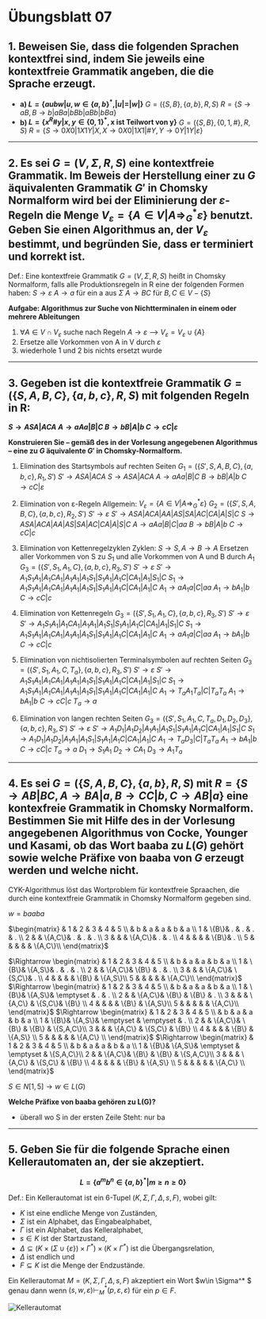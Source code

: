 # Übungsblatt 07
## 1. Beweisen Sie, dass die folgenden Sprachen kontextfrei sind, indem Sie jeweils eine kontextfreie Grammatik angeben, die die Sprache erzeugt.
* __a) $L=\{aubw|u,w\in \{a,b\}^* , |u|=|w|\}$__
$G=(\{S,B\},\{a,b\}, R,S)$
$R=\{S \rightarrow aB, B \rightarrow b|aBa|bBb|aBb|bBa\}$
* __b) $L=\{x^R\#y|x,y\in \{0,1\}^* , \text{x ist Teilwort von y}\}$__
$G=(\{S,B\},\{0,1,\#\}, R,S)$
$R=\{S\rightarrow 0X0|1X1Y|X,X\rightarrow 0X0|1X1|\#Y,Y\rightarrow0Y|1Y|\varepsilon\}$

---

## 2. Es sei $G=(V,\Sigma , R,S)$ eine kontextfreie Grammatik. Im Beweis der Herstellung einer zu $G$ äquivalenten Grammatik $G'$ in Chomsky Normalform wird bei der Eliminierung der $\varepsilon$-Regeln die Menge $V_{\varepsilon}=\{A\in V|A\Rightarrow_G^* \varepsilon\}$ benutzt. Geben Sie einen Algorithmus an, der $V_{\varepsilon}$ bestimmt, und begründen Sie, dass er terminiert und korrekt ist.

Def.:
Eine kontextfreie Grammatik $G=(V,\Sigma , R,S)$ heißt in Chomsky Normalform, falls alle Produktionsregeln in R eine der folgenden Formen haben:
$S\rightarrow \varepsilon$
$A\rightarrow a$ für ein a aus $\Sigma$
$A\rightarrow BC$ für $B,C\in V-\{S\}$

__Aufgabe: Algorithmus zur Suche von Nichtterminalen in einem oder mehrere Ableitungen__
1. $\forall A\in V\cap V_\varepsilon$ suche nach Regeln  $A\rightarrow \varepsilon$ --> $V_\varepsilon =V_\varepsilon \cup \{A\}$
2. Ersetze alle Vorkommen von A in V durch $\varepsilon$
3. wiederhole 1 und 2 bis nichts ersetzt wurde

---

## 3. Gegeben ist die kontextfreie Grammatik $G=(\{S,A,B,C\},\{a,b,c\},R,S)$ mit folgenden Regeln in R:

__$S\rightarrow ASA|ACA$
$A\rightarrow aAa|B|C$
$B\rightarrow bB|A|b$
$C\rightarrow cC|\varepsilon$__

__Konstruieren Sie – gemäß des in der Vorlesung angegebenen Algorithmus – eine zu $G$ äquivalente $G'$ in Chomsky-Normalform.__

1) Elimination des Startsymbols auf rechten Seiten
$G_1=(\{S',S,A,B,C\},\{a,b,c\},R_1,S')$
$S'\rightarrow ASA|ACA$
$S\rightarrow ASA|ACA$
$A\rightarrow aAa|B|C$
$B\rightarrow bB|A|b$
$C\rightarrow cC|\varepsilon$

2) Elimination von ε-Regeln
Allgemein: $V_{\varepsilon}=\{A\in V|A\Rightarrow_G^* \varepsilon\}$
$G_2=(\{S',S,A,B,C\},\{a,b,c\},R_2,S')$
$S'\rightarrow \varepsilon$
$S'\rightarrow ASA|ACA|AA|AS|SA|AC|CA|A|S|C$
$S\rightarrow ASA|ACA|AA|AS|SA|AC|CA|A|S|C$
$A\rightarrow aAa|B|C|aa$
$B\rightarrow bB|A|b$
$C\rightarrow cC|c$

3) Elimination von Kettenregelzyklen
Zyklen: $S\rightarrow S, A\rightarrow B\rightarrow A$
Ersetzen aller Vorkommen von S zu $S_1$ und alle Vorkommen von A und B durch $A_1$
$G_3=(\{S',S_1,A_1,C\},\{a,b,c\},R_3,S')$
$S'\rightarrow \varepsilon$
$S'\rightarrow A_1S_1A_1|A_1CA_1|A_1A_1|A_1S_1|S_1A_1|A_1C|CA_1|A_1|S_1|C$
$S_1\rightarrow A_1S_1A_1|A_1CA_1|A_1A_1|A_1S_1|S_1A_1|A_1C|CA_1|A_1|C$
$A_1\rightarrow aA_1a|C|aa$
$A_1\rightarrow bA_1|b$
$C\rightarrow cC|c$

4) Elimination von Kettenregeln
$G_3=(\{S',S_1,A_1,C\},\{a,b,c\},R_3,S')$
$S'\rightarrow \varepsilon$
$S'\rightarrow A_1S_1A_1|A_1CA_1|A_1A_1|A_1S_1|S_1A_1|A_1C|CA_1|A_1|S_1|C$
$S_1\rightarrow A_1S_1A_1|A_1CA_1|A_1A_1|A_1S_1|S_1A_1|A_1C|CA_1|A_1|C$
$A_1\rightarrow aA_1a|C|aa$
$A_1\rightarrow bA_1|b$
$C\rightarrow cC|c$

5) Elimination von nichtisolierten Terminalsymbolen auf rechten Seiten
$G_3=(\{S',S_1,A_1,C,T_a\},\{a,b,c\},R_3,S')$
$S'\rightarrow \varepsilon$
$S'\rightarrow A_1S_1A_1|A_1CA_1|A_1A_1|A_1S_1|S_1A_1|A_1C|CA_1|A_1|S_1|C$
$S_1\rightarrow A_1S_1A_1|A_1CA_1|A_1A_1|A_1S_1|S_1A_1|A_1C|CA_1|A_1|C$
$A_1\rightarrow T_aA_1T_a|C|T_aT_a$
$A_1\rightarrow bA_1|b$
$C\rightarrow cC|c$
$T_a\rightarrow a$

6) Elimination von langen rechten Seiten
$G_3=(\{S',S_1,A_1,C,T_a,D_1,D_2,D_3\},\{a,b,c\},R_3,S')$
$S'\rightarrow \varepsilon$
$S'\rightarrow A_1D_1|A_1D_2|A_1A_1|A_1S_1|S_1A_1|A_1C|CA_1|A_1|S_1|C$
$S_1\rightarrow A_1D_1|A_1D_2|A_1A_1|A_1S_1|S_1A_1|A_1C|CA_1|A_1|C$
$A_1\rightarrow T_aD_3|C|T_aT_a$
$A_1\rightarrow bA_1|b$
$C\rightarrow cC|c$
$T_a\rightarrow a$
$D_1\rightarrow S_1A_1$
$D_2\rightarrow CA_1$
$D_3\rightarrow A_1T_a$

---

## 4. Es sei $G=(\{S,A,B,C\},\{a,b\},R,S)$ mit $R=\{S\rightarrow AB|BC, A\rightarrow BA|a, B\rightarrow CC|b, C\rightarrow AB|a\}$ eine kontexfreie Grammatik in Chomsky Normalform. Bestimmen Sie mit Hilfe des in der Vorlesung angegebenen Algorithmus von Cocke, Younger und Kasami, ob das Wort baaba zu $L(G)$ gehört sowie welche Präfixe von baaba von $G$ erzeugt werden und welche nicht.

CYK-Algorithmus löst das Wortproblem für kontextfreie Spraachen, die durch eine kontextfreie Grammatik in Chomsky Normalform gegeben sind.

$w=baaba$

$\begin{matrix}
   &  1  &  2    &  3    &  4  &  5    \\
   &  b  &  a    &  a    &  b  &  a    \\
 1 & \{B\}&  .    &  .    &  .  &  .    \\
 2 &     & \{A,C\}&  .    &  .  &  .    \\
 3 &     &       & \{A,C\}&  .  &  .    \\
 4 &     &       &       & \{B\}&  .    \\
 5 &     &       &       &     & \{A,C\}\\
\end{matrix}$

$\Rightarrow \begin{matrix}
   &  1  &  2    &  3    &  4    &  5    \\
   &  b  &  a    &  a    &  b    &  a    \\
 1 & \{B\}& \{A,S\}&  .    &  .    &  .    \\
 2 &     & \{A,C\}& \{B\}  &  .    &  .    \\
 3 &     &       & \{A,C\}& \{S,C\}&  .    \\
 4 &     &       &       & \{B\}  & \{A,S\}\\
 5 &     &       &       &       & \{A,C\}\\
\end{matrix}$
$\Rightarrow \begin{matrix}
   &  1  &  2    &  3        &  4    &  5    \\
   &  b  &  a    &  a        &  b    &  a    \\
 1 & \{B\}& \{A,S\}& \emptyset &  .    &  .    \\
 2 &     & \{A,C\}& \{B\}      & \{B\}  &  .    \\
 3 &     &       & \{A,C\}    & \{S,C\}& \{B\}  \\
 4 &     &       &           & \{B\}  & \{A,S\}\\
 5 &     &       &           &       & \{A,C\}\\
\end{matrix}$
$\Rightarrow \begin{matrix}
   &  1  &  2    &  3        &  4        &  5      \\
   &  b  &  a    &  a        &  b        &  a      \\
 1 & \{B\}& \{A,S\}& \emptyset & \emptyset &  .      \\
 2 &     & \{A,C\}& \{B\}      & \{B\}      & \{S,A,C\}\\
 3 &     &       & \{A,C\}    & \{S,C\}    & \{B\}    \\
 4 &     &       &           & \{B\}      & \{A,S\}  \\
 5 &     &       &           &           & \{A,C\}  \\
\end{matrix}$
$\Rightarrow \begin{matrix}
   &  1  &  2    &  3        &  4        &  5      \\
   &  b  &  a    &  a        &  b        &  a      \\
 1 & \{B\}& \{A,S\}& \emptyset & \emptyset & \{S,A,C\}\\
 2 &     & \{A,C\}& \{B\}      & \{B\}      & \{S,A,C\}\\
 3 &     &       & \{A,C\}    & \{S,C\}    & \{B\}    \\
 4 &     &       &           & \{B\}      & \{A,S\}  \\
 5 &     &       &           &           & \{A,C\}  \\
\end{matrix}$


$S\in N[1,5] \rightarrow w \in L(G)$

**Welche Präfixe von baaba gehören zu L(G)?**
* überall wo S in der ersten Zeile Steht: nur ba

---

## 5. Geben Sie für die folgende Sprache einen Kellerautomaten an, der sie akzeptiert.
__$$L=\{a^mb^n \in \{a,b\}^* |m\geq n\geq 0\}$$__

Def.:
Ein Kellerautomat ist ein 6-Tupel $(K,\Sigma,\Gamma,\Delta,s,F)$, wobei gilt:
* $K$ ist eine endliche Menge von Zuständen,
* $\Sigma$ ist ein Alphabet, das Eingabealphabet,
* $\Gamma$ ist ein Alphabet, das Kelleralphabet,
* $s\in K$ ist der Startzustand,
* $\Delta \subseteq(K \times (\Sigma \cup \{\varepsilon\})\times \Gamma^* )\times(K\times\Gamma^* )$ ist die Übergangsrelation,
* $\Delta$ ist endlich und
* $F\subseteq K$ ist die Menge der Endzustände.

Ein Kellerautomat $M=(K,\Sigma,\Gamma,\Delta,s,F)$ akzeptiert ein Wort $w\in \Sigma^* $ genau dann wenn $(s,w,\varepsilon)\vdash_M^* (p,\varepsilon,\varepsilon)$ für ein $p \in F$.

![Kellerautomat](Kellerautomat.png)
